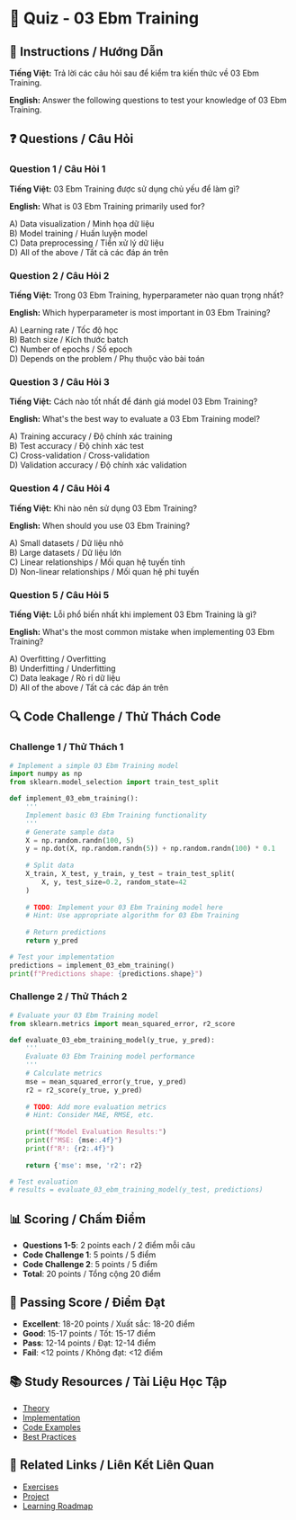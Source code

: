 # 🧠 Quiz - 03 Ebm Training

## 📝 Instructions / Hướng Dẫn

**Tiếng Việt:** Trả lời các câu hỏi sau để kiểm tra kiến thức về 03 Ebm Training.

**English:** Answer the following questions to test your knowledge of 03 Ebm Training.

## ❓ Questions / Câu Hỏi

### Question 1 / Câu Hỏi 1
**Tiếng Việt:** 03 Ebm Training được sử dụng chủ yếu để làm gì?

**English:** What is 03 Ebm Training primarily used for?

A) Data visualization / Minh họa dữ liệu  
B) Model training / Huấn luyện model  
C) Data preprocessing / Tiền xử lý dữ liệu  
D) All of the above / Tất cả các đáp án trên

### Question 2 / Câu Hỏi 2
**Tiếng Việt:** Trong 03 Ebm Training, hyperparameter nào quan trọng nhất?

**English:** Which hyperparameter is most important in 03 Ebm Training?

A) Learning rate / Tốc độ học  
B) Batch size / Kích thước batch  
C) Number of epochs / Số epoch  
D) Depends on the problem / Phụ thuộc vào bài toán

### Question 3 / Câu Hỏi 3
**Tiếng Việt:** Cách nào tốt nhất để đánh giá model 03 Ebm Training?

**English:** What's the best way to evaluate a 03 Ebm Training model?

A) Training accuracy / Độ chính xác training  
B) Test accuracy / Độ chính xác test  
C) Cross-validation / Cross-validation  
D) Validation accuracy / Độ chính xác validation

### Question 4 / Câu Hỏi 4
**Tiếng Việt:** Khi nào nên sử dụng 03 Ebm Training?

**English:** When should you use 03 Ebm Training?

A) Small datasets / Dữ liệu nhỏ  
B) Large datasets / Dữ liệu lớn  
C) Linear relationships / Mối quan hệ tuyến tính  
D) Non-linear relationships / Mối quan hệ phi tuyến

### Question 5 / Câu Hỏi 5
**Tiếng Việt:** Lỗi phổ biến nhất khi implement 03 Ebm Training là gì?

**English:** What's the most common mistake when implementing 03 Ebm Training?

A) Overfitting / Overfitting  
B) Underfitting / Underfitting  
C) Data leakage / Rò rỉ dữ liệu  
D) All of the above / Tất cả các đáp án trên

## 🔍 Code Challenge / Thử Thách Code

### Challenge 1 / Thử Thách 1
```python
# Implement a simple 03 Ebm Training model
import numpy as np
from sklearn.model_selection import train_test_split

def implement_03_ebm_training():
    '''
    Implement basic 03 Ebm Training functionality
    '''
    # Generate sample data
    X = np.random.randn(100, 5)
    y = np.dot(X, np.random.randn(5)) + np.random.randn(100) * 0.1
    
    # Split data
    X_train, X_test, y_train, y_test = train_test_split(
        X, y, test_size=0.2, random_state=42
    )
    
    # TODO: Implement your 03 Ebm Training model here
    # Hint: Use appropriate algorithm for 03 Ebm Training
    
    # Return predictions
    return y_pred

# Test your implementation
predictions = implement_03_ebm_training()
print(f"Predictions shape: {predictions.shape}")
```

### Challenge 2 / Thử Thách 2
```python
# Evaluate your 03 Ebm Training model
from sklearn.metrics import mean_squared_error, r2_score

def evaluate_03_ebm_training_model(y_true, y_pred):
    '''
    Evaluate 03 Ebm Training model performance
    '''
    # Calculate metrics
    mse = mean_squared_error(y_true, y_pred)
    r2 = r2_score(y_true, y_pred)
    
    # TODO: Add more evaluation metrics
    # Hint: Consider MAE, RMSE, etc.
    
    print(f"Model Evaluation Results:")
    print(f"MSE: {mse:.4f}")
    print(f"R²: {r2:.4f}")
    
    return {'mse': mse, 'r2': r2}

# Test evaluation
# results = evaluate_03_ebm_training_model(y_test, predictions)
```

## 📊 Scoring / Chấm Điểm

- **Questions 1-5**: 2 points each / 2 điểm mỗi câu
- **Code Challenge 1**: 5 points / 5 điểm
- **Code Challenge 2**: 5 points / 5 điểm
- **Total**: 20 points / Tổng cộng 20 điểm

## 🎯 Passing Score / Điểm Đạt

- **Excellent**: 18-20 points / Xuất sắc: 18-20 điểm
- **Good**: 15-17 points / Tốt: 15-17 điểm  
- **Pass**: 12-14 points / Đạt: 12-14 điểm
- **Fail**: <12 points / Không đạt: <12 điểm

## 📚 Study Resources / Tài Liệu Học Tập

- [Theory](./THEORY_03_ebm_training.md)
- [Implementation](./IMPLEMENTATION_03_ebm_training.md)
- [Code Examples](./CODE_EXAMPLES_03_ebm_training.md)
- [Best Practices](./BEST_PRACTICES_03_ebm_training.md)

## 🔗 Related Links / Liên Kết Liên Quan

- [Exercises](./EXERCISES_03_ebm_training.md)
- [Project](./PROJECT_03_ebm_training.md)
- [Learning Roadmap](./LEARNING_ROADMAP_03_ebm_training.md)

